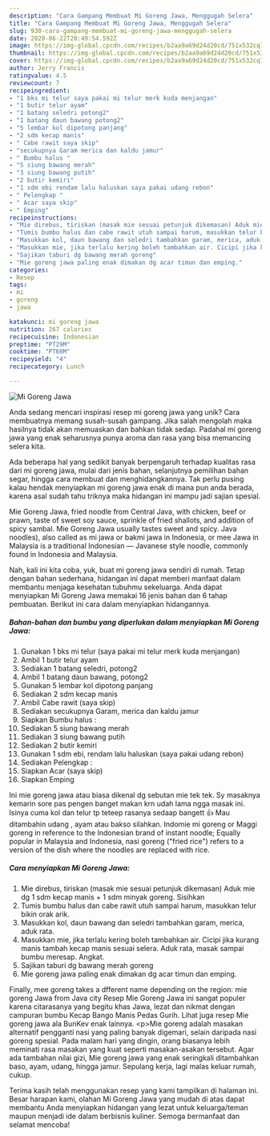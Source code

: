 ```yaml
---
description: "Cara Gampang Membuat Mi Goreng Jawa, Menggugah Selera"
title: "Cara Gampang Membuat Mi Goreng Jawa, Menggugah Selera"
slug: 930-cara-gampang-membuat-mi-goreng-jawa-menggugah-selera
date: 2020-06-22T20:49:54.592Z
image: https://img-global.cpcdn.com/recipes/b2aa9a69d24d20cd/751x532cq70/mi-goreng-jawa-foto-resep-utama.jpg
thumbnail: https://img-global.cpcdn.com/recipes/b2aa9a69d24d20cd/751x532cq70/mi-goreng-jawa-foto-resep-utama.jpg
cover: https://img-global.cpcdn.com/recipes/b2aa9a69d24d20cd/751x532cq70/mi-goreng-jawa-foto-resep-utama.jpg
author: Jerry Francis
ratingvalue: 4.5
reviewcount: 7
recipeingredient:
- "1 bks mi telur saya pakai mi telur merk kuda menjangan"
- "1 butir telur ayam"
- "1 batang seledri potong2"
- "1 batang daun bawang potong2"
- "5 lembar kol dipotong panjang"
- "2 sdm kecap manis"
- " Cabe rawit saya skip"
- "secukupnya Garam merica dan kaldu jamur"
- " Bumbu halus "
- "5 siung bawang merah"
- "3 siung bawang putih"
- "2 butir kemiri"
- "1 sdm ebi rendam lalu haluskan saya pakai udang rebon"
- " Pelengkap "
- " Acar saya skip"
- " Emping"
recipeinstructions:
- "Mie direbus, tiriskan (masak mie sesuai petunjuk dikemasan) Aduk mie dg 1 sdm kecap manis + 1 sdm minyak goreng. Sisihkan"
- "Tumis bumbu halus dan cabe rawit utuh sampai harum, masukkan telur bikin orak arik."
- "Masukkan kol, daun bawang dan seledri tambahkan garam, merica, aduk rata."
- "Masukkan mie, jika terlalu kering boleh tambahkan air. Cicipi jika kurang manis tambah kecap manis sesuai selera. Aduk rata, masak sampai bumbu meresap. Angkat."
- "Sajikan taburi dg bawang merah goreng"
- "Mie goreng jawa paling enak dimakan dg acar timun dan emping."
categories:
- Resep
tags:
- mi
- goreng
- jawa

katakunci: mi goreng jawa 
nutrition: 267 calories
recipecuisine: Indonesian
preptime: "PT29M"
cooktime: "PT60M"
recipeyield: "4"
recipecategory: Lunch

---
```



![Mi Goreng Jawa](https://img-global.cpcdn.com/recipes/b2aa9a69d24d20cd/751x532cq70/mi-goreng-jawa-foto-resep-utama.jpg)

Anda sedang mencari inspirasi resep mi goreng jawa yang unik? Cara membuatnya memang susah-susah gampang. Jika salah mengolah maka hasilnya tidak akan memuaskan dan bahkan tidak sedap. Padahal mi goreng jawa yang enak seharusnya punya aroma dan rasa yang bisa memancing selera kita.

Ada beberapa hal yang sedikit banyak berpengaruh terhadap kualitas rasa dari mi goreng jawa, mulai dari jenis bahan, selanjutnya pemilihan bahan segar, hingga cara membuat dan menghidangkannya. Tak perlu pusing kalau hendak menyiapkan mi goreng jawa enak di mana pun anda berada, karena asal sudah tahu triknya maka hidangan ini mampu jadi sajian spesial.

Mie Goreng Jawa, fried noodle from Central Java, with chicken, beef or prawn, taste of sweet soy sauce, sprinkle of fried shallots, and addition of spicy sambal. Mie Goreng Jawa usually tastes sweet and spicy. Java noodles), also called as mi jawa or bakmi jawa in Indonesia, or mee Jawa in Malaysia is a traditional Indonesian — Javanese style noodle, commonly found in Indonesia and Malaysia.


Nah, kali ini kita coba, yuk, buat mi goreng jawa sendiri di rumah. Tetap dengan bahan sederhana, hidangan ini dapat memberi manfaat dalam membantu menjaga kesehatan tubuhmu sekeluarga. Anda dapat menyiapkan Mi Goreng Jawa memakai 16 jenis bahan dan 6 tahap pembuatan. Berikut ini cara dalam menyiapkan hidangannya.

<!--inarticleads1-->

##### Bahan-bahan dan bumbu yang diperlukan dalam menyiapkan Mi Goreng Jawa:

1. Gunakan 1 bks mi telur (saya pakai mi telur merk kuda menjangan)
1. Ambil 1 butir telur ayam
1. Sediakan 1 batang seledri, potong2
1. Ambil 1 batang daun bawang, potong2
1. Gunakan 5 lembar kol dipotong panjang
1. Sediakan 2 sdm kecap manis
1. Ambil  Cabe rawit (saya skip)
1. Sediakan secukupnya Garam, merica dan kaldu jamur
1. Siapkan  Bumbu halus :
1. Sediakan 5 siung bawang merah
1. Sediakan 3 siung bawang putih
1. Sediakan 2 butir kemiri
1. Gunakan 1 sdm ebi, rendam lalu haluskan (saya pakai udang rebon)
1. Sediakan  Pelengkap :
1. Siapkan  Acar (saya skip)
1. Siapkan  Emping


Ini mie goreng jawa atau biasa dikenal dg sebutan mie tek tek. Sy masaknya kemarin sore pas pengen banget makan krn udah lama ngga masak ini. Isinya cuma kol dan telur tp teteep rasanya sedaap bangett 👍 Mau ditambahin udang , ayam atau bakso silahkan. Indomie mi goreng or Maggi goreng in reference to the Indonesian brand of instant noodle; Equally popular in Malaysia and Indonesia, nasi goreng (&#34;fried rice&#34;) refers to a version of the dish where the noodles are replaced with rice. 

<!--inarticleads2-->

##### Cara menyiapkan Mi Goreng Jawa:

1. Mie direbus, tiriskan (masak mie sesuai petunjuk dikemasan) Aduk mie dg 1 sdm kecap manis + 1 sdm minyak goreng. Sisihkan
1. Tumis bumbu halus dan cabe rawit utuh sampai harum, masukkan telur bikin orak arik.
1. Masukkan kol, daun bawang dan seledri tambahkan garam, merica, aduk rata.
1. Masukkan mie, jika terlalu kering boleh tambahkan air. Cicipi jika kurang manis tambah kecap manis sesuai selera. Aduk rata, masak sampai bumbu meresap. Angkat.
1. Sajikan taburi dg bawang merah goreng
1. Mie goreng jawa paling enak dimakan dg acar timun dan emping.


Finally, mee goreng takes a dfferent name depending on the region: mie goreng Jawa from Java city Resep Mie Goreng Jawa ini sangat populer karena citarasanya yang begitu khas Jawa, lezat dan nikmat dengan campuran bumbu Kecap Bango Manis Pedas Gurih. Lihat juga resep Mie goreng jawa ala BunKev enak lainnya. &lt;p&gt;Mie goreng adalah masakan alternatif pengganti nasi yang paling banyak digemari, selain daripada nasi goreng spesial. Pada malam hari yang dingin, orang biasanya lebih meminati rasa masakan yang kuat seperti masakan-asakan tersebut. Agar ada tambahan nilai gizi, Mie goreng jawa yang enak seringkali ditambahkan baso, ayam, udang, hingga jamur. Sepulang kerja, lagi malas keluar rumah, cukup. 

Terima kasih telah menggunakan resep yang kami tampilkan di halaman ini. Besar harapan kami, olahan Mi Goreng Jawa yang mudah di atas dapat membantu Anda menyiapkan hidangan yang lezat untuk keluarga/teman maupun menjadi ide dalam berbisnis kuliner. Semoga bermanfaat dan selamat mencoba!
